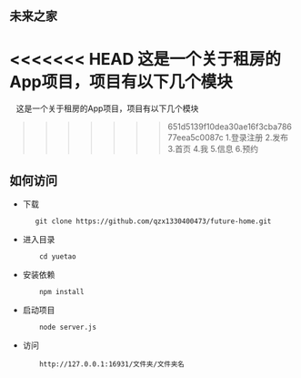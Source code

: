 ## 未来之家
<<<<<<< HEAD
    这是一个关于租房的App项目，项目有以下几个模块
=======
    这是一个关于租房的App项目，项目有以下几个模块
>>>>>>> 651d5139f10dea30ae16f3cba78677eea5c0087c
        1.登录注册
        2.发布
        3.首页
        4.我
        5.信息
        6.预约

## 如何访问

* 下载
    ```
       git clone https://github.com/qzx1330400473/future-home.git
    ```
   
* 进入目录
    ```
        cd yuetao
    ```

* 安装依赖
    ```
        npm install
    ```
    
* 启动项目
    ```
        node server.js
    ```
    
* 访问
    ```
        http://127.0.0.1:16931/文件夹/文件夹名
    ```

    
    
